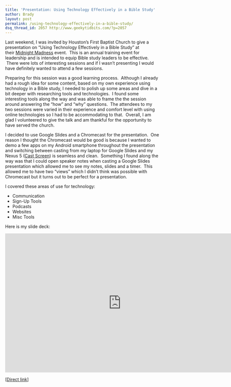 ```yaml
---
title: 'Presentation: Using Technology Effectively in a Bible Study'
author: Brady
layout: post
permalink: /using-technology-effectively-in-a-bible-study/
dsq_thread_id: 2057 http://www.geekytidbits.com/?p=2057
---
```

Last weekend, I was invited by Houston&#8217;s First Baptist Church to give a presentation on &#8220;Using Technology Effectively in a Bible Study&#8221; at their <a href="http://houstonsfirst.org/event/526613-2015-01-23-midnight-madness/" target="_blank">Midnight Madness</a> event.  This is an annual training event for leadership and is intended to equip Bible study leaders to be effective.  There were lots of interesting sessions and if I wasn&#8217;t presenting I would have definitely wanted to attend a few sessions.

Preparing for this session was a good learning process.  Although I already had a rough idea for some content, based on my own experience using technology in a Bible study, I needed to polish up some areas and dive in a bit deeper with researching tools and technologies.  I found some interesting tools along the way and was able to frame the the session around answering the &#8220;how&#8221; and &#8220;why&#8221; questions.  The attendees to my two sessions were varied in their experience and comfort level with using online technologies so I had to be accommodating to that.  Overall, I am glad I volunteered to give the talk and am thankful for the opportunity to have served the church.

I decided to use Google Slides and a Chromecast for the presentation.  One reason I thought the Chromecast would be good is because I wanted to demo a few apps on my Android smartphone throughout the presentation and switching between casting from my laptop for Google Slides and my Nexus 5 (<a href="http://www.droid-life.com/2014/07/09/cast-screen-button-now-works-for-screen-mirroring-to-chromecast/" target="_blank">Cast Screen</a>) is seamless and clean.  Something I found along the way was that I could open speaker notes when casting a Google Slides presentation which allowed me to see my notes, slides and a timer.  This allowed me to have two &#8220;views&#8221; which I didn&#8217;t think was possible with Chromecast but it turns out to be perfect for a presentation.

I covered these areas of use for technology:

  * Communication
  * Sign-Up Tools
  * Podcasts
  * Websites
  * Misc Tools

Here is my slide deck:

<iframe src="https://docs.google.com/presentation/d/1ZZo43QWCB0RmW08NnpDQ141TnDnGWkfux17up-y2DZc/embed?start=false&loop=false&delayms=3000" frameborder="0" width="750" height="450" allowfullscreen="true" mozallowfullscreen="true" webkitallowfullscreen="true"></iframe>

[<a href="https://docs.google.com/presentation/d/1ZZo43QWCB0RmW08NnpDQ141TnDnGWkfux17up-y2DZc/edit?usp=sharing" target="_blank">Direct link</a>]
